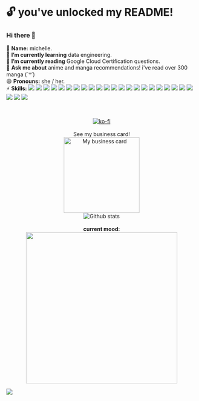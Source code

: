 # :unlock: you've unlocked my README! 
### Hi there 👋
:tea: **Name:** michelle. 
 <br>🌱 **I’m currently learning** data engineering.
 <br>:book: **I’m currently reading** Google Cloud Certification questions.
 <br>💬 **Ask me about** anime and manga recommendations! i've read over 300 manga (*´꒳`*)
 <br>😄 **Pronouns:** she / her.
 <br>⚡ **Skills:** <img src="https://img.shields.io/badge/Python-3776AB?style=for-the-badge&logo=python&logoColor=ffdd54"/>  <img src="https://img.shields.io/badge/PySpark-606060?style=for-the-badge&logo=apachespark&logoColor=E25A1C"/>  <img src="https://img.shields.io/badge/apache_airflow-017CEE?style=for-the-badge&logo=apacheairflow"/>  <img src="https://img.shields.io/badge/apache_hadoop-66CCFF?style=for-the-badge&logo=apachehadoop&logoColor=white"/>  <img src="https://img.shields.io/badge/canva-00C4CC?style=for-the-badge&logo=canva&logoColor=white"/>  <img src="https://img.shields.io/badge/checkmarx-54B848?style=for-the-badge&logo=checkmarx&logoColor=white"/>  <img src="https://img.shields.io/badge/confluence-172B4D?style=for-the-badge&logo=confluence&logoColor=white"/>  <img src="https://img.shields.io/badge/createreactapp-09D3AC?style=for-the-badge&logo=createreactapp&logoColor=white"/>  <img src="https://img.shields.io/badge/css3-1572B6?style=for-the-badge&logo=css3&logoColor=white"/>  <img src="https://img.shields.io/badge/csswizardry-1572B6?style=for-the-badge&logo=csswizardry&logoColor=#F43059"/>  <img src="https://img.shields.io/badge/django-092E20?style=for-the-badge&logo=django&logoColor=white"/>  <img src="https://img.shields.io/badge/figma-ffd55b?style=for-the-badge&logo=figma&logoColor=#F24E1E"/>  <img src="https://img.shields.io/badge/git-grey?style=for-the-badge&logo=git&logoColor=#F05032"/>  <img src="https://img.shields.io/badge/github-181717?style=for-the-badge&logo=github&logoColor=white"/>  <img src="https://img.shields.io/badge/googlecloud-4285F4?style=for-the-badge&logo=googlecloud&logoColor=white"/>  <img src="https://img.shields.io/badge/html5-grey?style=for-the-badge&logo=html5&logoColor=#E34F26"/>  <img src="https://img.shields.io/badge/jenkins-grey?style=for-the-badge&logo=jenkins&logoColor=#D24939"/>  <img src="https://img.shields.io/badge/jira-0052CC?style=for-the-badge&logo=jira&logoColor=white"/>  <img src="https://img.shields.io/badge/jupyter-F37626?style=for-the-badge&logo=jupyter&logoColor=white"/>  <img src="https://img.shields.io/badge/linux-black?style=for-the-badge&logo=linux&logoColor=#FCC624"/>  <img src="https://img.shields.io/badge/mcdonalds-red?style=for-the-badge&logo=mcdonalds&logoColor=FBC817"/>  <img src="https://img.shields.io/badge/nodedotjs-grey?style=for-the-badge&logo=nodedotjs&logoColor=#339933"/>  <img src="https://img.shields.io/badge/notepadplusplus-grey?style=for-the-badge&logo=notepadplusplus&logoColor=#90E59A"/>  <img src="https://img.shields.io/badge/pandas-black?style=for-the-badge&logo=pandas&logoColor=#150458"/>  <img src="https://img.shields.io/badge/pytest-white?style=for-the-badge&logo=pytest&logoColor=#0A9EDC"/>






 
<br> <p align="center"> 
[![ko-fi](https://ko-fi.com/img/githubbutton_sm.svg)](https://ko-fi.com/D1D444NK2)
<br><br> See my business card! <br> 
<a href="https://hihello.me/p/d7bdab8e-2c0a-411b-928f-6b555b323dc2"><img width="200" title="My business card" src="https://github-production-user-asset-6210df.s3.amazonaws.com/27922550/242444856-2e223e69-9b05-4ac3-8365-3715b3b1c561.png"></a>
 <br> ![Github stats](https://github-readme-stats.vercel.app/api?username=yumichelle)
 <br><br> **current mood:** 
<br>  <img width="400" src="https://i.redd.it/bpm3ljb71fj51.png">
</p> 

![](https://komarev.com/ghpvc/?username=yumichelle&style=for-the-badge&color=green)
<!--
**yumichelle/yumichelle** is a ✨ _special_ ✨ repository because its `README.md` (this file) appears on your GitHub profile.

Here are some ideas to get you started:

- 🔭 I’m currently working on ...
- 🌱 I’m currently learning ...
- 👯 I’m looking to collaborate on ...
- 🤔 I’m looking for help with ...
- 💬 Ask me about ...
- 📫 How to reach me: ...
- 😄 Pronouns: ...
- ⚡ Fun fact: ...
-->
